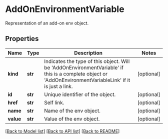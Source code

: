 # AddOnEnvironmentVariable

Representation of an add-on env object.
## Properties
Name | Type | Description | Notes
------------ | ------------- | ------------- | -------------
**kind** | **str** | Indicates the type of this object. Will be &#39;AddOnEnvironmentVariable&#39; if this is a complete object or &#39;AddOnEnvironmentVariableLink&#39; if it is just a link. | [optional] 
**id** | **str** | Unique identifier of the object. | [optional] 
**href** | **str** | Self link. | [optional] 
**name** | **str** | Name of the env object. | [optional] 
**value** | **str** | Value of the env object. | [optional] 

[[Back to Model list]](../README.md#documentation-for-models) [[Back to API list]](../README.md#documentation-for-api-endpoints) [[Back to README]](../README.md)


